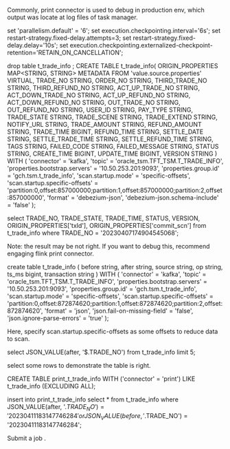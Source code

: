 Commonly, print connector is used to debug in production env, which output
was locate at log files of task manager.


set 'parallelism.default' = '6';
set execution.checkpointing.interval='6s';
set restart-strategy.fixed-delay.attempts=3;
set restart-strategy.fixed-delay.delay='10s';
set execution.checkpointing.externalized-checkpoint-retention='RETAIN_ON_CANCELLATION';


drop table t_trade_info ; 
CREATE TABLE t_trade_info(
    ORIGIN_PROPERTIES MAP<STRING, STRING> METADATA FROM 'value.source.properties' VIRTUAL,
    TRADE_NO STRING,
    ORDER_NO STRING,
    THIRD_TRADE_NO STRING,
    THIRD_REFUND_NO STRING,
    ACT_UP_TRADE_NO STRING,
    ACT_DOWN_TRADE_NO STRING,
    ACT_UP_REFUND_NO STRING,
    ACT_DOWN_REFUND_NO STRING,
    OUT_TRADE_NO STRING,
    OUT_REFUND_NO STRING,
    USER_ID STRING,
    PAY_TYPE STRING,
    TRADE_STATE STRING,
    TRADE_SCENE STRING,
    TRADE_EXTEND STRING,
    NOTIFY_URL STRING,
    TRADE_AMOUNT STRING,
    REFUND_AMOUNT STRING,
    TRADE_TIME BIGINT,
    REFUND_TIME STRING,
    SETTLE_DATE STRING,
    SETTLE_TRADE_TIME STRING,
    SETTLE_REFUND_TIME STRING,
    TAGS STRING,
    FAILED_CODE STRING,
    FAILED_MESSAGE STRING,
    STATUS STRING,
    CREATE_TIME BIGINT,
    UPDATE_TIME BIGINT,
    VERSION STRING
) WITH (
'connector' = 'kafka',
'topic' = 'oracle_tsm.TFT_TSM.T_TRADE_INFO',
'properties.bootstrap.servers' = '10.50.253.201:9093',
'properties.group.id' = 'gch.tsm.t_trade_info',
'scan.startup.mode' = 'specific-offsets',
'scan.startup.specific-offsets' = 'partition:0,offset:857000000;partition:1,offset:857000000;partition:2,offset:857000000',
'format' = 'debezium-json',
'debezium-json.schema-include' = 'false'
);

select TRADE_NO, TRADE_STATE, TRADE_TIME, STATUS,  VERSION, ORIGIN_PROPERTIES['txId'], ORIGIN_PROPERTIES['commit_scn'] from t_trade_info
where TRADE_NO = '20230407174904545068';

Note: the result may be not right. If you want to debug this, recommend engaging flink print connector. 













create table t_trade_info (
 before string, 
 after string, 
 source string,
 op string, 
 ts_ms bigint,
 transaction string
)  WITH (
'connector' = 'kafka',
'topic' = 'oracle_tsm.TFT_TSM.T_TRADE_INFO',
'properties.bootstrap.servers' = '10.50.253.201:9093',
'properties.group.id' = 'gch.tsm.t_trade_info',
'scan.startup.mode' = 'specific-offsets',
'scan.startup.specific-offsets' = 'partition:0,offset:872874620;partition:1,offset:872874620;partition:2,offset:872874620',
 'format' = 'json',
 'json.fail-on-missing-field' = 'false',
 'json.ignore-parse-errors' = 'true'
);

Here, specify scan.startup.specific-offsets as some offsets to reduce data to scan.


select JSON_VALUE(after, '$.TRADE_NO') from t_trade_info limit 5; 

select some rows to demonstrate the table is right.

CREATE TABLE print_t_trade_info WITH ('connector' = 'print')
LIKE t_trade_info (EXCLUDING ALL); 



insert into print_t_trade_info select * from t_trade_info where JSON_VALUE(after, '$.TRADE_NO') = '20230411183147746284'
 or JSON_VALUE(before, '$.TRADE_NO') = '20230411183147746284'; 

Submit a job . 





